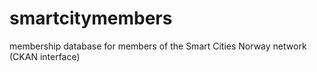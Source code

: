 # smartcitymembers
membership database for members of the Smart Cities Norway network (CKAN interface)
